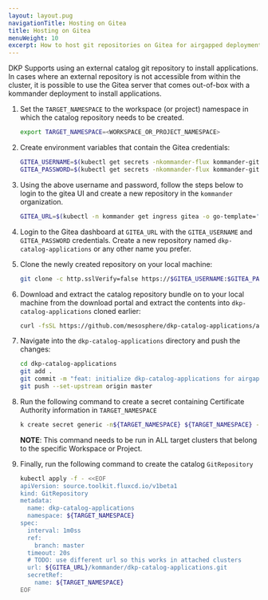 ```yaml
---
layout: layout.pug
navigationTitle: Hosting on Gitea
title: Hosting on Gitea
menuWeight: 10
excerpt: How to host git repositories on Gitea for airgapped deployments
---
```


DKP Supports using an external catalog git repository to install applications. In cases where an external repository is not accessible from within the cluster, it is possible to use the Gitea server that comes out-of-box with a kommander deployment to install applications.

1. Set the `TARGET_NAMESPACE` to the workspace (or project) namespace in which the catalog repository needs to be created.

    ```bash
    export TARGET_NAMESPACE=<WORKSPACE_OR_PROJECT_NAMESPACE>
    ```

1. Create environment variables that contain the Gitea credentials:

    ```bash
    GITEA_USERNAME=$(kubectl get secrets -nkommander-flux kommander-git-credentials -oyaml -o go-template="{{.data.username | base64decode }}")
    GITEA_PASSWORD=$(kubectl get secrets -nkommander-flux kommander-git-credentials -oyaml -o go-template="{{.data.password | base64decode }}")
    ```

1. Using the above username and password, follow the steps below to login to the gitea UI and create a new repository in the `kommander` organization.   
    
    ```bash
    GITEA_URL=$(kubectl -n kommander get ingress gitea -o go-template='https://{{ (index .status.loadBalancer.ingress 0).hostname }}:443/dkp/kommander/git')
    ```

1. Login to the Gitea dashboard at `GITEA_URL` with the `GITEA_USERNAME` and `GITEA_PASSWORD` credentials. Create a new repository named `dkp-catalog-applications` or any other name you prefer.

1. Clone the newly created repository on your local machine:

    ```bash
    git clone -c http.sslVerify=false https://$GITEA_USERNAME:$GITEA_PASSWORD@$GITEA_URL/kommander/dkp-catalog-applications
    ```

1. Download and extract the catalog repository bundle on to your local machine from the download portal and extract the contents into `dkp-catalog-applications` cloned earlier:

    ```bash
    curl -fsSL https://github.com/mesosphere/dkp-catalog-applications/archive/refs/tags/v2.1.1-rc.2.tar.gz | tar zxf - --strip-components=1 -C dkp-catalog-applications
    ```

1. Navigate into the `dkp-catalog-applications` directory and push the changes:

    ```bash
    cd dkp-catalog-applications
    git add .
    git commit -m "feat: initialize dkp-catalog-applications for airgapped"
    git push --set-upstream origin master
    ```

1. Run the following command to create a secret containing Certificate Authority information in `TARGET_NAMESPACE`

    ```bash
    k create secret generic -n${TARGET_NAMESPACE} ${TARGET_NAMESPACE} --from-literal=caFile="$(kubectl get secrets -nkommander-flux kommander-git-credentials -o template='{{ .data.caFile | base64decode }}')" --type opaque
    ```

    **NOTE**: This command needs to be run in ALL target clusters that belong to the specific Workspace or Project. 
    <!-- TODO: Create a federated secret maybe? -->

1. Finally, run the following command to create the catalog `GitRepository`

    ```bash
    kubectl apply -f - <<EOF
    apiVersion: source.toolkit.fluxcd.io/v1beta1
    kind: GitRepository
    metadata:
      name: dkp-catalog-applications
      namespace: ${TARGET_NAMESPACE}
    spec:
      interval: 1m0ss
      ref:
        branch: master
      timeout: 20s
      # TODO: use different url so this works in attached clusters
      url: ${GITEA_URL}/kommander/dkp-catalog-applications.git
      secretRef:
        name: ${TARGET_NAMESPACE}
    EOF
    ```
